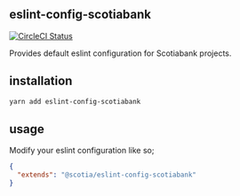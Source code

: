 ## eslint-config-scotiabank
[![CircleCI Status](https://circleci.com/gh/scotiabank/eslint-config-scotiabank.svg?style=shield&circle-token=:circle-token)](https://circleci.com/gh/scotiabank/eslint-config-scotiabank)

Provides default eslint configuration for Scotiabank projects.

## installation

```bash
yarn add eslint-config-scotiabank
```

## usage

Modify your eslint configuration like so;

```json
{
  "extends": "@scotia/eslint-config-scotiabank"
}
```
